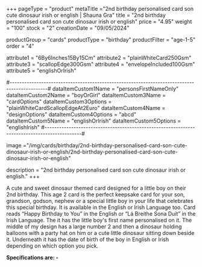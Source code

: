 +++
pageType = "product"
metaTitle ="2nd birthday personalised card son cute dinosaur irish or english  | Shauna Gra"
title = "2nd birthday personalised card son cute dinosaur irish or english"
price = "4.95"
weight = "100"
stock = "2"
creationDate = "09/05/2024"

productGroup = "cards"
productType = "birthday"
productFilter = "age-1-5"
order = "4"

attribute1 = "6By6Inches15By15Cm" 
attribute2 = "plainWhiteCard250Gsm" 
attribute3 = "scallopEdge300Gsm" 
attribute4 = "envelopeIncluded100Gsm"
attribute5 = "englishOrIrish"

#---------------------------------------------------------------------------------------------#
dataItemCustom1Name = "personsFirstNameOnly"
dataItemCustom2Name = "boyOrGirl"
dataItemCustom3Name = "cardOptions"
dataItemCustom3Options = "plainWhiteCardScallopEdgeAt2Euro"
dataItemCustom4Name = "designOptions"
dataItemCustom4Options = "abcd"
dataItemCustom5Name = "englishOrIrish"
dataItemCustom5Options = "englishIrish"
#---------------------------------------------------------------------------------------------#

image ="/img/cards/birthday/2nd-birthday-personalised-card-son-cute-dinosaur-irish-or-english/2nd-birthday-personalised-card-son-cute-dinosaur-irish-or-english"

description = "2nd birthday personalised card son cute dinosaur irish or english."
+++

A cute and sweet dinosaur themed card designed for a little boy on their 2nd birthday. This age 2 card is the perfect keepsake card for your son, grandson, godson, nephew or a special little boy in your life that celebrates this special birthday. It is available in the English or Irish Language too. Card reads “Happy Birthday to You” in the English or “Lá Breithe Sona Duit” in the Irish Language. The it has the little boy's first name personalised on it. The middle of my design has a large number 2 and then a dinosaur holding balloons with a party hat on him or a cute little dinosaur sitting down beside it. Underneath it has the date of birth of the boy in English or Irish depending on which option you pick.

**Specifications are: -**
